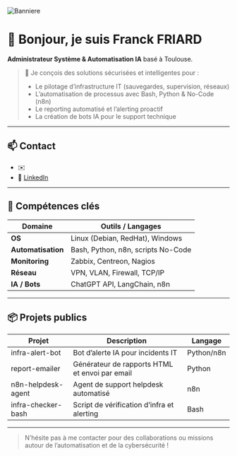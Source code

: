 <!-- Bannière en haut -->
![Banniere](https://github.com/user-attachments/assets/0c530eb4-a354-4675-8590-3df6e9fe479c)


# 👋 Bonjour, je suis Franck FRIARD

**Administrateur Système & Automatisation IA** basé à Toulouse.

> 🚀 Je conçois des solutions sécurisées et intelligentes pour :
> - Le pilotage d’infrastructure IT (sauvegardes, supervision, réseaux)  
> - L’automatisation de processus avec Bash, Python & No-Code (n8n)  
> - Le reporting automatisé et l’alerting proactif  
> - La création de bots IA pour le support technique  

---

## 📫 Contact

- ✉️ 
- 🔗 [LinkedIn](https://www.linkedin.com/in/franck-friard-527816218/)  

---

## 🧰 Compétences clés

| Domaine            | Outils / Langages                   |
| ------------------ | ----------------------------------- |
| **OS**             | Linux (Debian, RedHat), Windows     |
| **Automatisation** | Bash, Python, n8n, scripts No-Code  |
| **Monitoring**     | Zabbix, Centreon, Nagios            |
| **Réseau**         | VPN, VLAN, Firewall, TCP/IP         |
| **IA / Bots**      | ChatGPT API, LangChain, n8n         |

---

## 📦 Projets publics

| Projet                 | Description                                             | Langage    |
| ---------------------- | ------------------------------------------------------- | ---------- |
| infra-alert-bot        | Bot d’alerte IA pour incidents IT                      | Python/n8n |
| report-emailer         | Générateur de rapports HTML et envoi par email          | Python     |
| n8n-helpdesk-agent     | Agent de support helpdesk automatisé                    | n8n        |
| infra-checker-bash     | Script de vérification d’infra et alerting              | Bash       |

---

> N’hésite pas à me contacter pour des collaborations ou missions autour de l’automatisation et de la cybersécurité !
